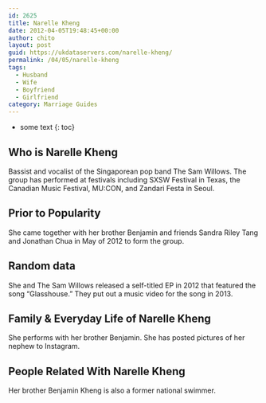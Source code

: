 ```yaml
---
id: 2625
title: Narelle Kheng
date: 2012-04-05T19:48:45+00:00
author: chito
layout: post
guid: https://ukdataservers.com/narelle-kheng/
permalink: /04/05/narelle-kheng
tags:
  - Husband
  - Wife
  - Boyfriend
  - Girlfriend
category: Marriage Guides
---
```


* some text
{: toc}
          
          
## Who is  Narelle Kheng
                  
                  
                  
Bassist and vocalist of the Singaporean pop band The Sam Willows. The group has performed at festivals including SXSW Festival in Texas, the Canadian Music Festival, MU:CON, and Zandari Festa in Seoul. 
                  
                
                
                
## Prior to Popularity 
                  
                  
                  
She came together with her brother Benjamin and friends Sandra Riley Tang and Jonathan Chua in May of 2012 to form the group.
                  
                
                
                
## Random data 
                  
                  
                  
She and The Sam Willows released a self-titled EP in 2012 that featured the song &#8220;Glasshouse.&#8221; They put out a music video for the song in 2013.
                  
                
                
                
## Family & Everyday Life of Narelle Kheng
                  
                  
                  
She performs with her brother Benjamin. She has posted pictures of her nephew to Instagram. 
                  
                
                
                
## People Related With  Narelle Kheng
                  
                  
                  
Her brother Benjamin Kheng is also a former national swimmer.
                  
                
              
            
          
          
          
    
    
  
